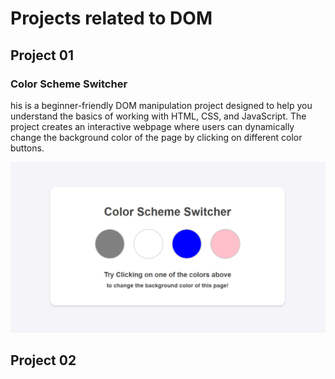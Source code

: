 # Projects related to DOM

## Project 01
### Color Scheme Switcher

his is a beginner-friendly DOM manipulation project designed to help you understand the basics of working with HTML, CSS, and JavaScript. The project creates an interactive webpage where users can dynamically change the background color of the page by clicking on different color buttons.  

![pic1](image.png)

## Project 02